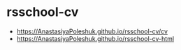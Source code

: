 # rsschool-cv
- https://AnastasiyaPoleshuk.github.io/rsschool-cv/cv
- https://AnastasiyaPoleshuk.github.io/rsschool-cv-html
